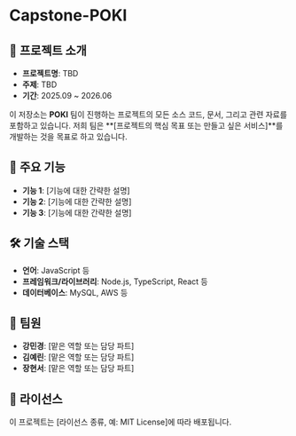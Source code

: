 # Capstone-POKI


## 🎯 프로젝트 소개
- **프로젝트명**: TBD
- **주제**: TBD
- **기간**: 2025.09 ~ 2026.06

이 저장소는 **POKI** 팀이 진행하는 프로젝트의 모든 소스 코드, 문서, 그리고 관련 자료를 포함하고 있습니다. 저희 팀은 **[프로젝트의 핵심 목표 또는 만들고 싶은 서비스]**를 개발하는 것을 목표로 하고 있습니다.


## 🚀 주요 기능

* **기능 1**: [기능에 대한 간략한 설명]
* **기능 2**: [기능에 대한 간략한 설명]
* **기능 3**: [기능에 대한 간략한 설명]


## 🛠 기술 스택

* **언어**: JavaScript 등
* **프레임워크/라이브러리**: Node.js, TypeScript, React 등
* **데이터베이스**: MySQL, AWS 등


## 👥 팀원

* **강민경**: [맡은 역할 또는 담당 파트]
* **김예린**: [맡은 역할 또는 담당 파트]
* **장현서**: [맡은 역할 또는 담당 파트]


## 📜 라이선스

이 프로젝트는 [라이선스 종류, 예: MIT License]에 따라 배포됩니다.
